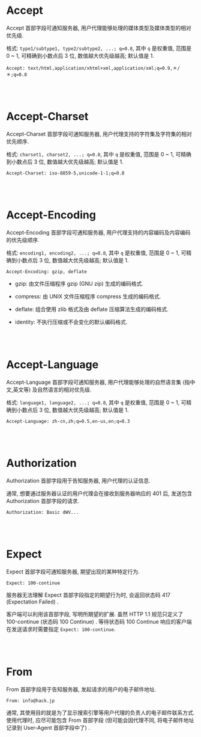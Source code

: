 # Accept

Accept 首部字段可通知服务器, 用户代理能够处理的媒体类型及媒体类型的相对优先级.

格式: `type1/subtype1, type2/subtype2, ...; q=0.8`, 其中 `q` 是权重值, 范围是 0 ~ 1, 可精确到小数点后 3 位, 数值越大优先级越高; 默认值是 1.

```
Accept: text/html,application/xhtml+xml,application/xml;q=0.9,＊/＊;q=0.8
```

<br><br>

# Accept-Charset

Accept-Charset 首部字段可通知服务器, 用户代理支持的字符集及字符集的相对优先顺序.

格式: `charset1, charset2, ...; q=0.8`, 其中 `q` 是权重值, 范围是 0 ~ 1, 可精确到小数点后 3 位, 数值越大优先级越高; 默认值是 1.

```
Accept-Charset: iso-8859-5,unicode-1-1;q=0.8
```

<br><br>

# Accept-Encoding

Accept-Encoding 首部字段可通知服务器, 用户代理支持的内容编码及内容编码的优先级顺序.

格式: `encoding1, encoding2, ...; q=0.8`, 其中 `q` 是权重值, 范围是 0 ~ 1, 可精确到小数点后 3 位, 数值越大优先级越高; 默认值是 1.

```
Accept-Encoding: gzip, deflate
```

-   gzip: 由文件压缩程序 gzip (GNU zip) 生成的编码格式.

-   compress: 由 UNIX 文件压缩程序 compress 生成的编码格式.

-   deflate: 组合使用 zlib 格式及由 deflate 压缩算法生成的编码格式.

-   identity: 不执行压缩或不会变化的默认编码格式.

<br><br>

# Accept-Language

Accept-Language 首部字段可通知服务器, 用户代理能够处理的自然语言集 (指中文,英文等) 及自然语言的相对优先级.

格式: `language1, language2, ...; q=0.8`, 其中 `q` 是权重值, 范围是 0 ~ 1, 可精确到小数点后 3 位, 数值越大优先级越高; 默认值是 1.

```
Accept-Language: zh-cn,zh;q=0.5,en-us,en;q=0.3
```

<br><br>

# Authorization

Authorization 首部字段用于告知服务器, 用户代理的认证信息.

通常, 想要通过服务器认证的用户代理会在接收到服务器响应的 401 后, 发送包含 Authorization 首部字段的请求.

```
Authorization: Basic dWV...
```

<br><br>

# Expect

Expect 首部字段可通知服务器, 期望出现的某种特定行为.

```
Expect: 100-continue
```

服务器无法理解 Expect 首部字段指定的期望行为时, 会返回状态码 417 (Expectation Failed) .

客户端可以利用该首部字段, 写明所期望的扩展. 虽然 HTTP 1.1 规范只定义了 100-continue (状态码 100 Continue) . 等待状态码 100 Continue 响应的客户端在发送请求时需要指定 `Expect: 100-continue`.

<br><br>

# From

From 首部字段用于告知服务器, 发起请求的用户的电子邮件地址.

```
From: info@hack.jp
```

通常, 其使用目的就是为了显示搜索引擎等用户代理的负责人的电子邮件联系方式. 使用代理时, 应尽可能包含 From 首部字段 (但可能会因代理不同, 将电子邮件地址记录到 User-Agent 首部字段中了) .

<br>
